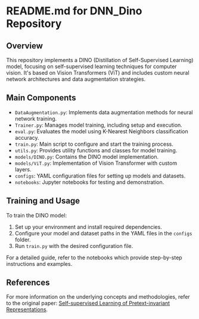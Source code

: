 # README.md for DNN_Dino Repository

## Overview
This repository implements a DINO (Distillation of Self-Supervised Learning) model, focusing on self-supervised learning techniques for computer vision. It's based on Vision Transformers (ViT) and includes custom neural network architectures and data augmentation strategies.

## Main Components
- `DataAugmentation.py`: Implements data augmentation methods for neural network training.
- `Trainer.py`: Manages model training, including setup and execution.
- `eval.py`: Evaluates the model using K-Nearest Neighbors classification accuracy.
- `train.py`: Main script to configure and start the training process.
- `utils.py`: Provides utility functions and classes for model training.
- `models/DINO.py`: Contains the DINO model implementation.
- `models/ViT.py`: Implementation of Vision Transformer with custom layers.
- `configs`: YAML configuration files for setting up models and datasets.
- `notebooks`: Jupyter notebooks for testing and demonstration.

## Training and Usage
To train the DINO model:
1. Set up your environment and install required dependencies.
2. Configure your model and dataset paths in the YAML files in the `configs` folder.
3. Run `train.py` with the desired configuration file.

For a detailed guide, refer to the notebooks which provide step-by-step instructions and examples.

## References
For more information on the underlying concepts and methodologies, refer to the original paper: [Self-supervised Learning of Pretext-invariant Representations](https://arxiv.org/pdf/2104.14294.pdf).
